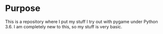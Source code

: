 # Purpose

This is a repository where I put my stuff I try out with pygame under Python 3.6.
I am completely new to this, so my stuff is very basic.


